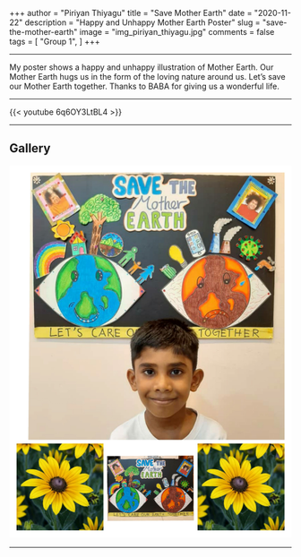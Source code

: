 +++
author = "Piriyan Thiyagu"
title = "Save Mother Earth"
date = "2020-11-22"
description = "Happy and Unhappy Mother Earth Poster"
slug = "save-the-mother-earth"
image = "img_piriyan_thiyagu.jpg"
comments = false
tags = [
    "Group 1",
]
+++

---

My poster shows a happy and unhappy illustration of Mother Earth. Our Mother Earth hugs us in the form of the loving nature around us. Let’s save our Mother Earth together. Thanks to BABA for giving us a wonderful life.

---

{{< youtube 6q6OY3LtBL4 >}}

---

## Gallery

![](img_piriyan_thiyagu.jpg) 

---
